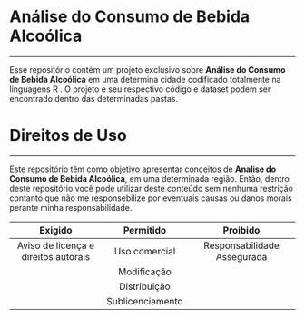 # Análise do Consumo de Bebida Alcoólica
***
Esse repositório contém um projeto exclusivo sobre **Análise do Consumo de Bebida Alcoólica** em uma determina cidade codificado totalmente na linguagens R . O projeto e seu respectivo código e dataset podem ser encontrado dentro das determinadas pastas.

# Direitos de Uso
***
Este repositório têm como objetivo apresentar conceitos de **Analise do Consumo de Bebida Alcoólica**, em uma determinada região. Então, dentro deste repositório você pode utilizar deste conteúdo sem nenhuma restrição contanto que não me responsebilize por eventuais causas ou danos morais perante minha responsabilidade.	

Exigido | Permitido | Proibido
:---: | :---: | :---:
Aviso de licença e direitos autorais | Uso comercial | Responsabilidade Assegurada
 || Modificação ||	
 || Distribuição ||	
 || Sublicenciamento || 	
 
